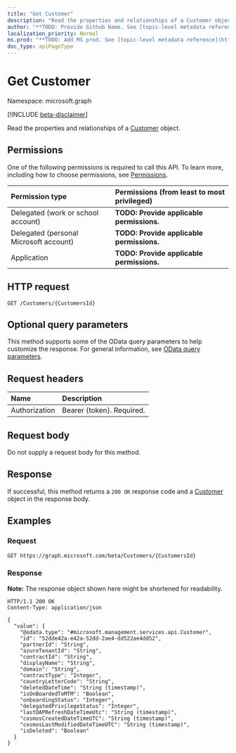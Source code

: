 ```yaml
---
title: "Get Customer"
description: "Read the properties and relationships of a Customer object."
author: "**TODO: Provide Github Name. See [topic-level metadata reference](https://msgo.azurewebsites.net/add/document/guidelines/metadata.html#topic-level-metadata)**"
localization_priority: Normal
ms.prod: "**TODO: Add MS prod. See [topic-level metadata reference](https://msgo.azurewebsites.net/add/document/guidelines/metadata.html#topic-level-metadata)**"
doc_type: apiPageType
---
```


# Get Customer
Namespace: microsoft.graph

[!INCLUDE [beta-disclaimer](../../includes/beta-disclaimer.md)]

Read the properties and relationships of a [Customer](../resources/customer.md) object.

## Permissions
One of the following permissions is required to call this API. To learn more, including how to choose permissions, see [Permissions](/graph/permissions-reference).

|Permission type|Permissions (from least to most privileged)|
|:---|:---|
|Delegated (work or school account)|**TODO: Provide applicable permissions.**|
|Delegated (personal Microsoft account)|**TODO: Provide applicable permissions.**|
|Application|**TODO: Provide applicable permissions.**|

## HTTP request

<!-- {
  "blockType": "ignored"
}
-->
``` http
GET /Customers/{CustomersId}
```

## Optional query parameters
This method supports some of the OData query parameters to help customize the response. For general information, see [OData query parameters](/graph/query-parameters).

## Request headers
|Name|Description|
|:---|:---|
|Authorization|Bearer {token}. Required.|

## Request body
Do not supply a request body for this method.

## Response

If successful, this method returns a `200 OK` response code and a [Customer](../resources/customer.md) object in the response body.

## Examples

### Request
<!-- {
  "blockType": "request",
  "name": "get_customer"
}
-->
``` http
GET https://graph.microsoft.com/beta/Customers/{CustomersId}
```


### Response
**Note:** The response object shown here might be shortened for readability.
<!-- {
  "blockType": "response",
  "truncated": true,
  "@odata.type": "microsoft.management.services.api.Customer"
}
-->
``` http
HTTP/1.1 200 OK
Content-Type: application/json

{
  "value": {
    "@odata.type": "#microsoft.management.services.api.Customer",
    "id": "52dde42a-e42a-52dd-2ae4-dd522ae4dd52",
    "partnerId": "String",
    "azureTenantId": "String",
    "contractId": "String",
    "displayName": "String",
    "domain": "String",
    "contractType": "Integer",
    "countryLetterCode": "String",
    "deletedDateTime": "String (timestamp)",
    "isOnBoardedToMTM": "Boolean",
    "onboardingStatus": "Integer",
    "delegatedPrivilegeStatus": "Integer",
    "lastDAPRefreshDateTimeUtc": "String (timestamp)",
    "cosmosCreatedDateTimeUTC": "String (timestamp)",
    "cosmosLastModifiedDateTimeUTC": "String (timestamp)",
    "isDeleted": "Boolean"
  }
}
```

